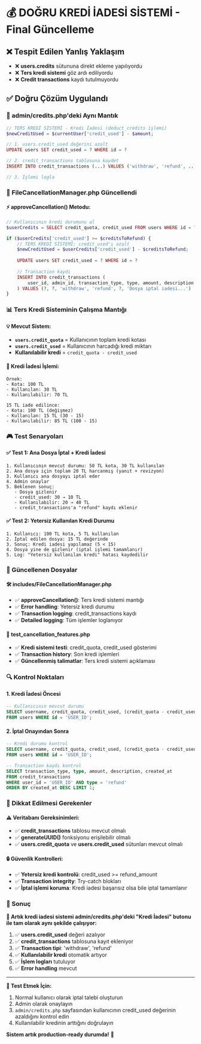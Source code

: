 # 💰 DOĞRU KREDİ İADESİ SİSTEMİ - Final Güncelleme

## ❌ Tespit Edilen Yanlış Yaklaşım
- ❌ **users.credits** sütununa direkt ekleme yapılıyordu
- ❌ **Ters kredi sistemi** göz ardı ediliyordu  
- ❌ **Credit transactions** kaydı tutulmuyordu

## ✅ Doğru Çözüm Uygulandı

### 🎯 admin/credits.php'deki Aynı Mantık
```php
// TERS KREDİ SİSTEMİ - Kredi İadesi (deduct_credits işlemi)
$newCreditUsed = $currentUser['credit_used'] - $amount;

// 1. users.credit_used değerini azalt
UPDATE users SET credit_used = ? WHERE id = ?

// 2. credit_transactions tablosuna kaydet  
INSERT INTO credit_transactions (...) VALUES ('withdraw', 'refund', ...)

// 3. İşlemi logla
```

### 🔧 FileCancellationManager.php Güncellendi

#### ⚡ approveCancellation() Metodu:
```php
// Kullanıcının kredi durumunu al
$userCredits = SELECT credit_quota, credit_used FROM users WHERE id = ?

if ($userCredits['credit_used'] >= $creditsToRefund) {
    // TERS KREDİ SİSTEMİ: credit_used'ı azalt
    $newCreditUsed = $userCredits['credit_used'] - $creditsToRefund;
    
    UPDATE users SET credit_used = ? WHERE id = ?
    
    // Transaction kaydı
    INSERT INTO credit_transactions (
        user_id, admin_id, transaction_type, type, amount, description
    ) VALUES (?, ?, 'withdraw', 'refund', ?, 'Dosya iptal iadesi...')
}
```

### 📊 Ters Kredi Sisteminin Çalışma Mantığı

#### 💡 Mevcut Sistem:
- **`users.credit_quota`** = Kullanıcının toplam kredi kotası
- **`users.credit_used`** = Kullanıcının harcadığı kredi miktarı  
- **Kullanılabilir kredi** = `credit_quota - credit_used`

#### 🔄 Kredi İadesi İşlemi:
```
Örnek: 
- Kota: 100 TL
- Kullanılan: 30 TL  
- Kullanılabilir: 70 TL

15 TL iade edilince:
- Kota: 100 TL (değişmez)
- Kullanılan: 15 TL (30 - 15)
- Kullanılabilir: 85 TL (100 - 15)
```

### 🎮 Test Senaryoları

#### ✅ Test 1: Ana Dosya İptal + Kredi İadesi
```
1. Kullanıcının mevcut durumu: 50 TL kota, 30 TL kullanılan
2. Ana dosya için toplam 20 TL harcanmış (yanıt + revizyon)
3. Kullanıcı ana dosyayı iptal eder
4. Admin onaylar
5. Beklenen sonuç:
   - Dosya gizlenir
   - credit_used: 30 → 10 TL
   - Kullanılabilir: 20 → 40 TL
   - credit_transactions'a "refund" kaydı eklenir
```

#### ✅ Test 2: Yetersiz Kullanılan Kredi Durumu  
```
1. Kullanıcı: 100 TL kota, 5 TL kullanılan
2. İptal edilen dosya: 15 TL değerinde
3. Sonuç: Kredi iadesi yapılamaz (5 < 15)
4. Dosya yine de gizlenir (iptal işlemi tamamlanır)
5. Log: "Yetersiz kullanılan kredi" hatası kaydedilir
```

### 📝 Güncellenen Dosyalar

#### 🛠️ includes/FileCancellationManager.php
- ✅ **approveCancellation()**: Ters kredi sistemi mantığı
- ✅ **Error handling**: Yetersiz kredi durumu  
- ✅ **Transaction logging**: credit_transactions kaydı
- ✅ **Detailed logging**: Tüm işlemler loglanıyor

#### 🧪 test_cancellation_features.php  
- ✅ **Kredi sistemi testi**: credit_quota, credit_used gösterimi
- ✅ **Transaction history**: Son kredi işlemleri
- ✅ **Güncellenmiş talimatlar**: Ters kredi sistemi açıklaması

### 🔍 Kontrol Noktaları

#### 1. **Kredi İadesi Öncesi**
```sql
-- Kullanıcının mevcut durumu
SELECT username, credit_quota, credit_used, (credit_quota - credit_used) as available
FROM users WHERE id = 'USER_ID';
```

#### 2. **İptal Onayından Sonra**
```sql  
-- Kredi durumu kontrol
SELECT username, credit_quota, credit_used, (credit_quota - credit_used) as available
FROM users WHERE id = 'USER_ID';

-- Transaction kaydı kontrol
SELECT transaction_type, type, amount, description, created_at
FROM credit_transactions 
WHERE user_id = 'USER_ID' AND type = 'refund'
ORDER BY created_at DESC LIMIT 1;
```

### 🚨 Dikkat Edilmesi Gerekenler

#### ⚠️ Veritabanı Gereksinimleri:
- ✅ **credit_transactions** tablosu mevcut olmalı
- ✅ **generateUUID()** fonksiyonu erişilebilir olmalı
- ✅ **users.credit_quota** ve **users.credit_used** sütunları mevcut olmalı

#### 🔒 Güvenlik Kontrolleri:
- ✅ **Yetersiz kredi kontrolü**: credit_used >= refund_amount
- ✅ **Transaction integrity**: Try-catch blokları
- ✅ **İptal işlemi koruma**: Kredi iadesi başarısız olsa bile iptal tamamlanır

### 🎯 Sonuç

**🎉 Artık kredi iadesi sistemi admin/credits.php'deki "Kredi İadesi" butonu ile tam olarak aynı şekilde çalışıyor:**

1. ✅ **users.credit_used** değeri azalıyor
2. ✅ **credit_transactions** tablosuna kayıt ekleniyor  
3. ✅ **Transaction tipi**: 'withdraw', 'refund'
4. ✅ **Kullanılabilir kredi** otomatik artıyor
5. ✅ **İşlem logları** tutuluyor
6. ✅ **Error handling** mevcut

---

**🚀 Test Etmek İçin:**
1. Normal kullanıcı olarak iptal talebi oluşturun
2. Admin olarak onaylayın  
3. `admin/credits.php` sayfasından kullanıcının credit_used değerinin azaldığını kontrol edin
4. Kullanılabilir kredinin arttığını doğrulayın

**Sistem artık production-ready durumda!** 💪
